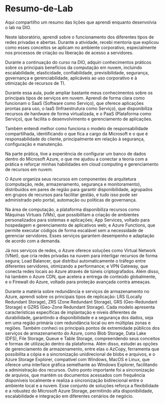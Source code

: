 # Resumo-de-Lab
Aqui compartilho um resumo das lições que aprendi enquanto desenvolvia o lab na DIO.

Neste laboratório, aprendi sobre o funcionamento dos diferentes tipos de redes privadas e abertas. Durante a atividade, recebi mentoria que explicou como esses conceitos se aplicam no ambiente corporativo, especialmente nos processos de criação ou liberação de acesso a servidores.

Durante a continuação do curso na DIO, adquiri conhecimentos práticos sobre os principais benefícios da computação em nuvem, incluindo escalabilidade, elasticidade, confiabilidade, previsibilidade, segurança, governança e gerenciabilidade, aplicáveis ao uso corporativo e à otimização de recursos de TI.

Durante essa aula, pude ampliar bastante meus conhecimentos sobre os principais tipos de serviços em nuvem. Aprendi de forma clara como funcionam o SaaS (Software como Serviço), que oferece aplicações prontas para uso, o IaaS (Infraestrutura como Serviço), que disponibiliza recursos de hardware de forma virtualizada, e o PaaS (Plataforma como Serviço), que facilita o desenvolvimento e gerenciamento de aplicações.

Também entendi melhor como funciona o modelo de responsabilidade compartilhada, identificando o que fica a cargo da Microsoft e o que é responsabilidade do cliente, principalmente em relação à segurança, configuração e manutenção.

Na parte prática, tive a experiência de configurar um banco de dados dentro do Microsoft Azure, o que me ajudou a conectar a teoria com a prática e reforçar minhas habilidades em cloud computing e gerenciamento de recursos em nuvem.


O Azure organiza seus recursos em componentes de arquitetura (computação, rede, armazenamento, segurança e monitoramento), distribuídos em pares de região para garantir disponibilidade, agrupados em grupos de recursos para facilitar gestão, e tudo isso pode ser administrado pelo portal, automação ou políticas de governança.

Na área de computação, a plataforma disponibiliza recursos como Máquinas Virtuais (VMs), que possibilitam a criação de ambientes personalizados para sistemas e aplicações; App Services, voltado para hospedagem e gerenciamento de aplicativos web; e Azure Functions, que permite executar códigos de forma escalável sem a necessidade de gerenciar servidores. Esses serviços garantem desempenho e adaptação de acordo com a demanda.

Já nos serviços de redes, o Azure oferece soluções como Virtual Network (VNet), que cria redes privadas na nuvem para interligar recursos de forma segura; Load Balancer, que distribui automaticamente o tráfego entre diferentes servidores, otimizando a performance; e VPN Gateway, que conecta redes locais ao Azure através de túneis criptografados. Além disso, há também o Azure CDN, que acelera a entrega de conteúdo globalmente, e o Firewall do Azure, voltado para proteção avançada contra ameaças.

Durante a matéria sobre redundância e serviços de armazenamento no Azure, aprendi sobre os principais tipos de replicação: LRS (Locally Redundant Storage), ZRS (Zone Redundant Storage), GRS (Geo-Redundant Storage) e GZRS (Geo-Zone Redundant Storage). Cada modelo apresenta características específicas de implantação e níveis diferentes de durabilidade, garantindo a disponibilidade e a segurança dos dados, seja em uma região primária com redundância local ou em múltiplas zonas e regiões. Também conheci os principais pontos de extremidade públicos dos serviços de armazenamento do Azure, como Blob Storage, Data Lake (DFS), File Storage, Queue e Table Storage, compreendendo seus conceitos e formas de utilização dentro da plataforma. Além disso, estudei as opções de gerenciamento de armazenamento, entre elas o AzCopy, ferramenta que possibilita a cópia e a sincronização unidirecional de blobs e arquivos, e o Azure Storage Explorer, compatível com Windows, MacOS e Linux, que oferece uma interface gráfica semelhante ao Windows Explorer, facilitando a administração dos recursos. Outro ponto importante foi a sincronização de arquivos, que mantém os documentos acessados com frequência disponíveis localmente e realiza a sincronização bidirecional entre o ambiente local e a nuvem. Esse conjunto de soluções reforça a flexibilidade e a robustez do Microsoft Azure Storage, permitindo alta disponibilidade, escalabilidade e integração em diferentes cenários de negócio.
